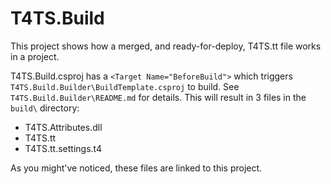 T4TS.Build
==========

This project shows how a merged, and ready-for-deploy, T4TS.tt file works in a project.

T4TS.Build.csproj has a `<Target Name="BeforeBuild">` which triggers 
`T4TS.Build.Builder\BuildTemplate.csproj` to build. See `T4TS.Build.Builder\README.md` 
for details. This will result in 3 files in the `build\` directory:

 * T4TS.Attributes.dll
 * T4TS.tt
 * T4TS.tt.settings.t4
 
As you might've noticed, these files are linked to this project.